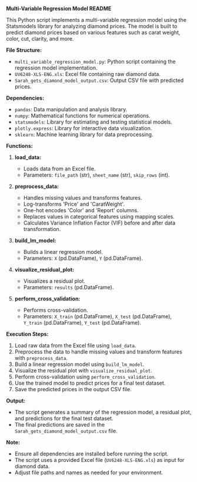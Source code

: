 **Multi-Variable Regression Model README**

This Python script implements a multi-variable regression model using the Statsmodels library for analyzing diamond prices. The model is built to predict diamond prices based on various features such as carat weight, color, cut, clarity, and more.

**File Structure:**
- `multi_variable_regression_model.py`: Python script containing the regression model implementation.
- `UV6248-XLS-ENG.xls`: Excel file containing raw diamond data.
- `Sarah_gets_diamond_model_output.csv`: Output CSV file with predicted prices.

**Dependencies:**
- `pandas`: Data manipulation and analysis library.
- `numpy`: Mathematical functions for numerical operations.
- `statsmodels`: Library for estimating and testing statistical models.
- `plotly.express`: Library for interactive data visualization.
- `sklearn`: Machine learning library for data preprocessing.

**Functions:**
1. **load_data:**
   - Loads data from an Excel file.
   - Parameters: `file_path` (str), `sheet_name` (str), `skip_rows` (int).

2. **preprocess_data:**
   - Handles missing values and transforms features.
   - Log-transforms 'Price' and 'CaratWeight'.
   - One-hot encodes 'Color' and 'Report' columns.
   - Replaces values in categorical features using mapping scales.
   - Calculates Variance Inflation Factor (VIF) before and after data transformation.

3. **build_lm_model:**
   - Builds a linear regression model.
   - Parameters: `X` (pd.DataFrame), `Y` (pd.DataFrame).

4. **visualize_residual_plot:**
   - Visualizes a residual plot.
   - Parameters: `results` (pd.DataFrame).

5. **perform_cross_validation:**
   - Performs cross-validation.
   - Parameters: `X_train` (pd.DataFrame), `X_test` (pd.DataFrame), `Y_train` (pd.DataFrame), `Y_test` (pd.DataFrame).

**Execution Steps:**
1. Load raw data from the Excel file using `load_data`.
2. Preprocess the data to handle missing values and transform features with `preprocess_data`.
3. Build a linear regression model using `build_lm_model`.
4. Visualize the residual plot with `visualize_residual_plot`.
5. Perform cross-validation using `perform_cross_validation`.
6. Use the trained model to predict prices for a final test dataset.
7. Save the predicted prices in the output CSV file.

**Output:**
- The script generates a summary of the regression model, a residual plot, and predictions for the final test dataset.
- The final predictions are saved in the `Sarah_gets_diamond_model_output.csv` file.

**Note:**
- Ensure all dependencies are installed before running the script.
- The script uses a provided Excel file (`UV6248-XLS-ENG.xls`) as input for diamond data.
- Adjust file paths and names as needed for your environment.